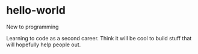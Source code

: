# hello-world
New to programming

Learning to code as a second career.  Think it will be cool to build stuff that will hopefully help people out.
